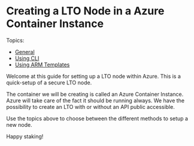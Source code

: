 # Creating a LTO Node in a Azure Container Instance

Topics:
* [General](readme.md)
* [Using CLI](https://github.com/rushashell/LTO/tree/master/Azure/Azure%20Container%20Instance/CLI)
* [Using ARM Templates](https://github.com/rushashell/LTO/tree/master/Azure/Azure%20Container%20Instance/ARM)

Welcome at this guide for setting up a LTO node within Azure. This is a quick-setup of a secure LTO node.

The container we will be creating is called an Azure Container Instance. Azure will take care of the fact it should be running always. We have the possibility to create an LTO with or without an API public accessible. 

Use the topics above to choose between the different methods to setup a new node. 

Happy staking!